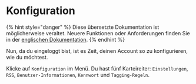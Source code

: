 Konfiguration
=============

{% hint style="danger" %}
Diese übersetzte Dokumentation ist möglicherweise veraltet. Neuere Funktionen oder Anforderungen finden Sie in der [englischen Dokumentation](https://doc.wallabag.org/en/).
{% endhint %}

Nun, da du eingeloggt bist, ist es Zeit, deinen Account so zu
konfigurieren, wie du möchtest.

Klicke auf `Konfiguration` im Menü. Du hast fünf Karteireiter:
`Einstellungen`, `RSS`, `Benutzer-Informationen`, `Kennwort` und
`Tagging-Regeln`.
